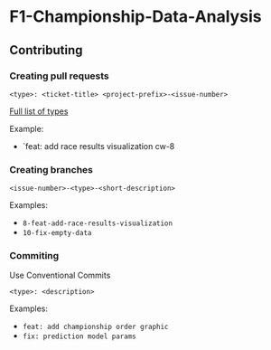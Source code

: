 # F1-Championship-Data-Analysis
 
## Contributing

### Creating pull requests
```
<type>: <ticket-title> <project-prefix>-<issue-number>
```
[Full list of types](https://github.com/conventional-changelog/commitlint/tree/master/%40commitlint/config-conventional)

Example:
- `feat: add race results visualization cw-8
### Creating branches
```
<issue-number>-<type>-<short-description>
```
Examples:
- `8-feat-add-race-results-visualization`
- `10-fix-empty-data`
### Commiting
Use Conventional Commits
```
<type>: <description>
```
Examples:
- `feat: add championship order graphic`
- `fix: prediction model params`

